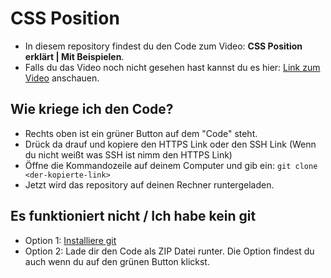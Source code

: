 # CSS Position

- In diesem repository findest du den Code zum Video: **CSS Position erklärt | Mit Beispielen**.
- Falls du das Video noch nicht gesehen hast kannst du es hier:
  [Link zum Video](https://www.youtube.com) anschauen.

## Wie kriege ich den Code?

- Rechts oben ist ein grüner Button auf dem "Code" steht.
- Drück da drauf und kopiere den HTTPS Link oder den SSH Link (Wenn du nicht weißt was SSH ist nimm den HTTPS Link)
- Öffne die Kommandozeile auf deinem Computer und gib ein: ```git clone <der-kopierte-link>```
- Jetzt wird das repository auf deinen Rechner runtergeladen.

## Es funktioniert nicht / Ich habe kein git

- Option 1: [Installiere git](https://www.atlassian.com/de/git/tutorials/install-git)
- Option 2: Lade dir den Code als ZIP Datei runter. Die Option findest du auch wenn du auf den grünen Button klickst.




